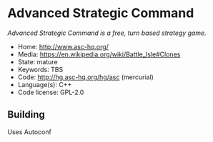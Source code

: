 # Advanced Strategic Command

_Advanced Strategic Command is a free, turn based strategy game._

- Home: http://www.asc-hq.org/
- Media: https://en.wikipedia.org/wiki/Battle_Isle#Clones
- State: mature
- Keywords: TBS
- Code: http://hg.asc-hq.org/hg/asc (mercurial)
- Language(s): C++
- Code license: GPL-2.0

## Building

Uses Autoconf

